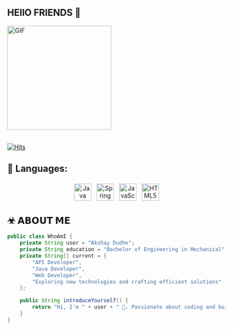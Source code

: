 <!--
## Hi there 👋
**InfinitePings/InfinitePings** is a ✨ _special_ ✨ repository because its `README.md` (this file) appears on your GitHub profile.

Here are some ideas to get you started:

- 🔭 I’m currently working on Web Minds IT Solution
- 🌱 I’m currently learning WordPress
- 👯 I’m looking to collaborate on Web Development Projects.
- 📫 How to reach me: akshaydudhe943@gmail.com
-->

## HEllO FRIENDS 👋

<div align="left">
<img height="240" width="240" alt="GIF" align="center" src="https://media1.tenor.com/m/Up_UxMLx8MkAAAAd/shinchan-mask.gif">
</div>
<br>

[![Hits](https://hits.sh/github.com/akshay-dudhe.svg?style=for-the-badge&label=Profile-Visitors&logo=bugatti)](https://hits.sh/github.com/akshay-dudhe.svg)
</br>

## 🧰 Languages:
<p align="center">
<img src="https://img.shields.io/badge/Java-007396?style=for-the-badge&logo=java&logoColor=white" alt="Java" height="40" style="vertical-align:top; margin:4px">
<img src="https://img.shields.io/badge/Spring_Boot-6DB33F?style=for-the-badge&logo=spring-boot&logoColor=white" alt="Spring Boot" height="40" style="vertical-align:top; margin:4px">
<img src="https://img.shields.io/badge/JavaScript-323330?style=for-the-badge&logo=javascript&logoColor=F7DF1E" alt="JavaScript" height="40" style="vertical-align:top; margin:4px">
<img src="https://img.shields.io/badge/HTML5-E34F26?style=for-the-badge&logo=html5&logoColor=white" alt="HTML5" height="40" style="vertical-align:top; margin:4px">
</p>

## ☣ 𝗔𝗕𝗢𝗨𝗧 𝗠𝗘
```java
public class WhoAmI {
    private String user = "Akshay Dudhe";
    private String education = "Bachelor of Engineering in Mechanical";
    private String[] current = {
        "API Developer",
        "Java Developer",
        "Web Developer",
        "Exploring new technologies and crafting efficient solutions"
    };

    public String introduceYourself() {
        return "Hi, I'm " + user + " 🚀. Passionate about coding and building impactful applications!";
    }
}
